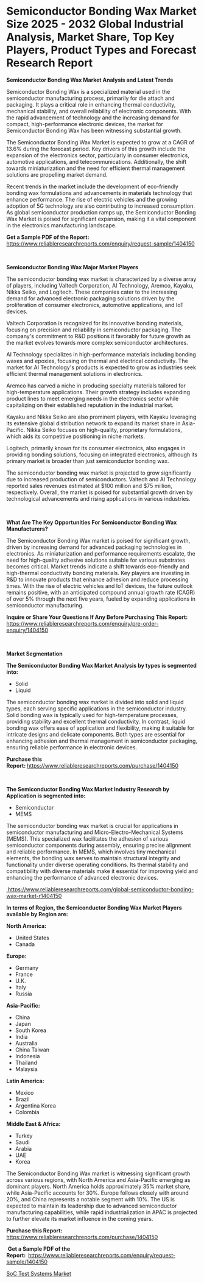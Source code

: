 <p><h1>Semiconductor Bonding Wax Market Size 2025 - 2032 Global Industrial Analysis, Market Share, Top Key Players, Product Types and Forecast Research Report</h1></p><p><strong>Semiconductor Bonding Wax Market Analysis and Latest Trends</strong></p>
<p><p>Semiconductor Bonding Wax is a specialized material used in the semiconductor manufacturing process, primarily for die attach and packaging. It plays a critical role in enhancing thermal conductivity, mechanical stability, and overall reliability of electronic components. With the rapid advancement of technology and the increasing demand for compact, high-performance electronic devices, the market for Semiconductor Bonding Wax has been witnessing substantial growth.</p><p>The Semiconductor Bonding Wax Market is expected to grow at a CAGR of 13.6% during the forecast period. Key drivers of this growth include the expansion of the electronics sector, particularly in consumer electronics, automotive applications, and telecommunications. Additionally, the shift towards miniaturization and the need for efficient thermal management solutions are propelling market demand.</p><p>Recent trends in the market include the development of eco-friendly bonding wax formulations and advancements in materials technology that enhance performance. The rise of electric vehicles and the growing adoption of 5G technology are also contributing to increased consumption. As global semiconductor production ramps up, the Semiconductor Bonding Wax Market is poised for significant expansion, making it a vital component in the electronics manufacturing landscape.</p></p>
<p><strong>Get a Sample PDF of the Report:&nbsp;</strong> <a href="https://www.reliableresearchreports.com/enquiry/request-sample/1404150?utm_campaign=3253&utm_medium=2&utm_source=Github&utm_content=ia&utm_term=28032025&utm_id=semiconductor-bonding-wax">https://www.reliableresearchreports.com/enquiry/request-sample/1404150</a></p>
<p>&nbsp;</p>
<p><strong>Semiconductor Bonding Wax Major Market Players</strong></p>
<p><p>The semiconductor bonding wax market is characterized by a diverse array of players, including Valtech Corporation, AI Technology, Aremco, Kayaku, Nikka Seiko, and Logitech. These companies cater to the increasing demand for advanced electronic packaging solutions driven by the proliferation of consumer electronics, automotive applications, and IoT devices.</p><p>Valtech Corporation is recognized for its innovative bonding materials, focusing on precision and reliability in semiconductor packaging. The company's commitment to R&D positions it favorably for future growth as the market evolves towards more complex semiconductor architectures. </p><p>AI Technology specializes in high-performance materials including bonding waxes and epoxies, focusing on thermal and electrical conductivity. The market for AI Technology's products is expected to grow as industries seek efficient thermal management solutions in electronics.</p><p>Aremco has carved a niche in producing specialty materials tailored for high-temperature applications. Their growth strategy includes expanding product lines to meet emerging needs in the electronics sector while capitalizing on their established reputation in the industrial market.</p><p>Kayaku and Nikka Seiko are also prominent players, with Kayaku leveraging its extensive global distribution network to expand its market share in Asia-Pacific. Nikka Seiko focuses on high-quality, proprietary formulations, which aids its competitive positioning in niche markets.</p><p>Logitech, primarily known for its consumer electronics, also engages in providing bonding solutions, focusing on integrated electronics, although its primary market is broader than just semiconductor bonding wax.</p><p>The semiconductor bonding wax market is projected to grow significantly due to increased production of semiconductors. Valtech and AI Technology reported sales revenues estimated at $100 million and $75 million, respectively. Overall, the market is poised for substantial growth driven by technological advancements and rising applications in various industries.</p></p>
<p>&nbsp;</p>
<p><strong>What Are The Key Opportunities For Semiconductor Bonding Wax Manufacturers?</strong></p>
<p><p>The Semiconductor Bonding Wax market is poised for significant growth, driven by increasing demand for advanced packaging technologies in electronics. As miniaturization and performance requirements escalate, the need for high-quality adhesive solutions suitable for various substrates becomes critical. Market trends indicate a shift towards eco-friendly and high-thermal conductivity bonding materials. Key players are investing in R&D to innovate products that enhance adhesion and reduce processing times. With the rise of electric vehicles and IoT devices, the future outlook remains positive, with an anticipated compound annual growth rate (CAGR) of over 5% through the next five years, fueled by expanding applications in semiconductor manufacturing.</p></p>
<p><strong>Inquire or Share Your Questions If Any Before Purchasing This Report:</strong> <a href="https://www.reliableresearchreports.com/enquiry/pre-order-enquiry/1404150?utm_campaign=3253&utm_medium=2&utm_source=Github&utm_content=ia&utm_term=28032025&utm_id=semiconductor-bonding-wax">https://www.reliableresearchreports.com/enquiry/pre-order-enquiry/1404150</a></p>
<p>&nbsp;</p>
<p><strong>Market Segmentation</strong></p>
<p><strong>The Semiconductor Bonding Wax Market Analysis by types is segmented into:</strong></p>
<p><ul><li>Solid</li><li>Liquid</li></ul></p>
<p><p>The semiconductor bonding wax market is divided into solid and liquid types, each serving specific applications in the semiconductor industry. Solid bonding wax is typically used for high-temperature processes, providing stability and excellent thermal conductivity. In contrast, liquid bonding wax offers ease of application and flexibility, making it suitable for intricate designs and delicate components. Both types are essential for enhancing adhesion and thermal management in semiconductor packaging, ensuring reliable performance in electronic devices.</p></p>
<p><strong>Purchase this Report:&nbsp;</strong><a href="https://www.reliableresearchreports.com/purchase/1404150?utm_campaign=3253&utm_medium=2&utm_source=Github&utm_content=ia&utm_term=28032025&utm_id=semiconductor-bonding-wax">https://www.reliableresearchreports.com/purchase/1404150</a></p>
<p>&nbsp;</p>
<p><strong>The Semiconductor Bonding Wax Market Industry Research by Application is segmented into:</strong></p>
<p><ul><li>Semiconductor</li><li>MEMS</li></ul></p>
<p><p>The semiconductor bonding wax market is crucial for applications in semiconductor manufacturing and Micro-Electro-Mechanical Systems (MEMS). This specialized wax facilitates the adhesion of various semiconductor components during assembly, ensuring precise alignment and reliable performance. In MEMS, which involves tiny mechanical elements, the bonding wax serves to maintain structural integrity and functionality under diverse operating conditions. Its thermal stability and compatibility with diverse materials make it essential for improving yield and enhancing the performance of advanced electronic devices.</p></p>
<p><a href="https://www.reliableresearchreports.com/global-semiconductor-bonding-wax-market-r1404150?utm_campaign=3253&utm_medium=2&utm_source=Github&utm_content=ia&utm_term=28032025&utm_id=semiconductor-bonding-wax">&nbsp;https://www.reliableresearchreports.com/global-semiconductor-bonding-wax-market-r1404150</a></p>
<p><strong>In terms of Region, the Semiconductor Bonding Wax Market Players available by Region are:</strong></p>
<p>
    <p> <strong> North America: </strong>
        <ul>
            <li>United States</li>
            <li>Canada</li>
        </ul>
        </p> 
    <p> <strong> Europe: </strong>
        <ul>
            <li>Germany</li>
            <li>France</li>
            <li>U.K.</li>
            <li>Italy</li>
            <li>Russia</li>
        </ul>
        </p> 
    <p> <strong> Asia-Pacific: </strong>
        <ul>
            <li>China</li>
            <li>Japan</li>
            <li>South Korea</li>
            <li>India</li>
            <li>Australia</li>
            <li>China Taiwan</li>
            <li>Indonesia</li>
            <li>Thailand</li>
            <li>Malaysia</li>
        </ul>
        </p> 
    <p> <strong> Latin America: </strong>
        <ul>
            <li>Mexico</li>
            <li>Brazil</li>
            <li>Argentina Korea</li>
            <li>Colombia</li>
        </ul>
        </p> 
    <p> <strong> Middle East & Africa: </strong>
        <ul>
            <li>Turkey</li>
            <li>Saudi</li>
            <li>Arabia</li>
            <li>UAE</li>
            <li>Korea</li>
        </ul>
    </p>
    </p>
<p><p>The Semiconductor Bonding Wax market is witnessing significant growth across various regions, with North America and Asia-Pacific emerging as dominant players. North America holds approximately 35% market share, while Asia-Pacific accounts for 30%. Europe follows closely with around 20%, and China represents a notable segment with 10%. The US is expected to maintain its leadership due to advanced semiconductor manufacturing capabilities, while rapid industrialization in APAC is projected to further elevate its market influence in the coming years.</p></p>
<p><strong>Purchase this Report: </strong><a href="https://www.reliableresearchreports.com/purchase/1404150?utm_campaign=3253&utm_medium=2&utm_source=Github&utm_content=ia&utm_term=28032025&utm_id=semiconductor-bonding-wax">https://www.reliableresearchreports.com/purchase/1404150</a></p>
<p>&nbsp;<strong>Get a Sample PDF of the Report:&nbsp;&nbsp;</strong><a href="https://www.reliableresearchreports.com/enquiry/request-sample/1404150?utm_campaign=3253&utm_medium=2&utm_source=Github&utm_content=ia&utm_term=28032025&utm_id=semiconductor-bonding-wax">https://www.reliableresearchreports.com/enquiry/request-sample/1404150</a></p>
<p><strong></strong></p>
<p><p><a href="https://github.com/sirayedantte/Market-Research-Report-List-1/blob/main/soc-test-systems-market.md?utm_campaign=3253&utm_medium=2&utm_source=Github&utm_content=ia&utm_term=28032025&utm_id=semiconductor-bonding-wax">SoC Test Systems Market</a></p></p>